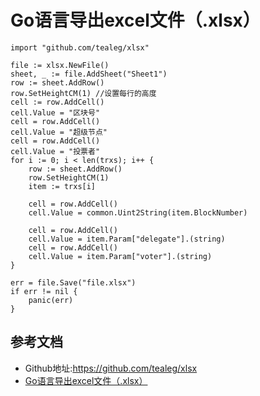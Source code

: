 # Go语言导出excel文件（.xlsx）


```
import "github.com/tealeg/xlsx"

file := xlsx.NewFile()
sheet, _ := file.AddSheet("Sheet1")
row := sheet.AddRow()
row.SetHeightCM(1) //设置每行的高度
cell := row.AddCell()
cell.Value = "区块号"
cell = row.AddCell()
cell.Value = "超级节点"
cell = row.AddCell()
cell.Value = "投票者"
for i := 0; i < len(trxs); i++ {
    row := sheet.AddRow()
    row.SetHeightCM(1)
    item := trxs[i]

    cell = row.AddCell()
    cell.Value = common.Uint2String(item.BlockNumber)

    cell = row.AddCell()
    cell.Value = item.Param["delegate"].(string)
    cell = row.AddCell()
    cell.Value = item.Param["voter"].(string)
}

err = file.Save("file.xlsx")
if err != nil {
    panic(err)
}
```

## 参考文档

- Github地址:https://github.com/tealeg/xlsx
- [Go语言导出excel文件（.xlsx）](https://studygolang.com/articles/5259)